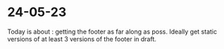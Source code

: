 # 24-05-23

Today is about : getting the footer as far along as poss. Ideally get static versions of at least 3 versions of the footer in draft.